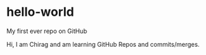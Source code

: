 # hello-world
My first ever repo on GitHub

Hi, I am Chirag and am learning GitHub Repos and commits/merges.
